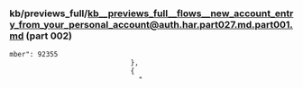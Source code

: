### kb/previews_full/kb__previews_full__flows__new_account_entry_from_your_personal_account@auth.har.part027.md.part001.md (part 002)

```md
mber": 92355
                              },
                              {
                                "
```

```
